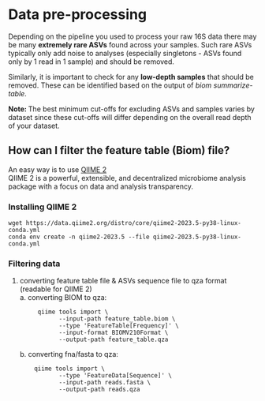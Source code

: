 # Data pre-processing
Depending on the pipeline you used to process your raw 16S data there may be many <b>extremely rare ASVs</b> found across your samples. 
Such rare ASVs typically only add noise to analyses (especially singletons - ASVs found only by 1 read in 1 sample) and should be removed. 

Similarly, it is important to check for any <b>low-depth samples</b> that should be removed. 
These can be identified based on the output of <I>biom summarize-table</i>.

<b>Note: </b> The best minimum cut-offs for excluding ASVs and samples varies by dataset since these cut-offs will differ depending on the overall read depth of your dataset.

## How can I filter the feature table (Biom) file?
An easy way is to use <a href="https://docs.qiime2.org/2023.5/">QIIME 2</a></br>
QIIME 2 is a powerful, extensible, and decentralized microbiome analysis package with a focus on data and analysis transparency.

### Installing QIIME 2
```
wget https://data.qiime2.org/distro/core/qiime2-2023.5-py38-linux-conda.yml
conda env create -n qiime2-2023.5 --file qiime2-2023.5-py38-linux-conda.yml
```

### Filtering data
1. converting feature table file & ASVs sequence file to qza format (readable for QIIME 2)</br>
   a. converting BIOM to qza:
   ```
        qiime tools import \
              --input-path feature_table.biom \
              --type 'FeatureTable[Frequency]' \
              --input-format BIOMV210Format \
              --output-path feature_table.qza
   ```
   b. converting fna/fasta to qza:
   ```
       qiime tools import \
              --type 'FeatureData[Sequence]' \
              --input-path reads.fasta \
              --output-path reads.qza
   ```
   
